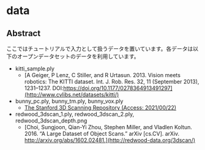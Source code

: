 # data
## Abstract
ここではチュートリアルで入力として扱うデータを置いています。各データは以下のオープンデータセットのデータを利用しています。

- kitti_sample.ply
  - [A Geiger, P Lenz, C Stiller, and R Urtasun. 2013. Vision meets robotics: The KITTI dataset. Int. J. Rob. Res. 32, 11 (September 2013), 1231–1237. DOI:https://doi.org/10.1177/0278364913491297](http://www.cvlibs.net/datasets/kitti/)
- bunny_pc.ply, bunny_tm.ply, bunny_vox.ply
  - [The Stanford 3D Scanning Repository (Access: 2021/00/22)](http://graphics.stanford.edu/data/3Dscanrep/)
- redwood_3dscan_1.ply, redwood_3dscan_2.ply, redwood_3dscan_depth.png
  - [Choi, Sungjoon, Qian-Yi Zhou, Stephen Miller, and Vladlen Koltun. 2016. “A Large Dataset of Object Scans.” arXiv [cs.CV]. arXiv. http://arxiv.org/abs/1602.02481.](http://redwood-data.org/3dscan/)